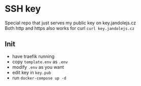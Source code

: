 # SSH key

Special repo that just serves my public key on key.jandolejs.cz  
Both http and https also works for curl `curl key.jandolejs.cz`

## Init
- have traefik running
- copy `template.env` as `.env`
- modify `.env` as you want
- edit key in `key.pub`
- run `docker-compose up -d`

